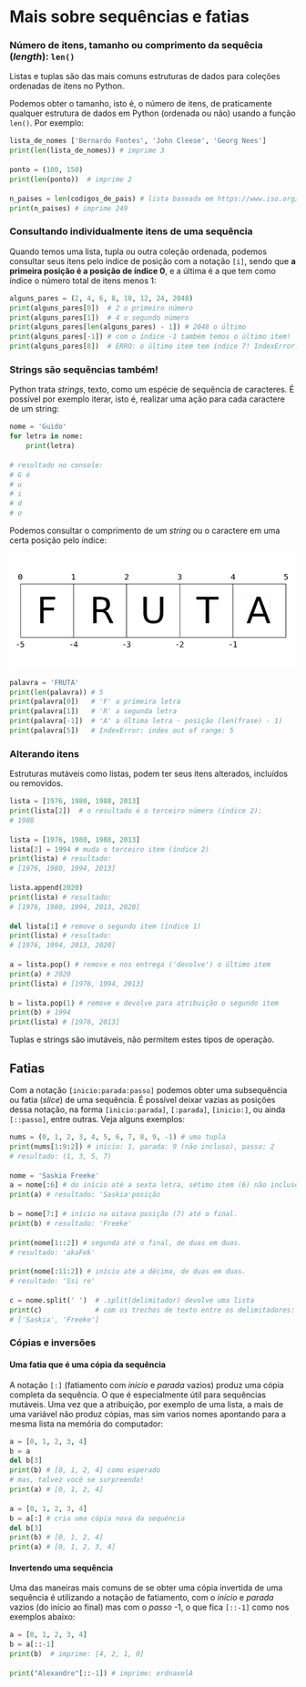 # Mais sobre sequências e fatias

### Número de itens, tamanho ou comprimento da sequêcia (*length*): `len()`

Listas e tuplas são das mais comuns estruturas de dados para coleções ordenadas de itens no Python. 

Podemos obter o tamanho, isto é, o número de itens, de praticamente qualquer estrutura de dados em Python (ordenada ou não) usando a função `len()`. Por exemplo:

```python
lista_de_nomes ['Bernardo Fontes', 'John Cleese', 'Georg Nees']
print(len(lista_de_nomes)) # imprime 3

ponto = (100, 150)
print(len(ponto))  # imprime 2

n_paises = len(codigos_de_pais) # lista baseada em https://www.iso.org/obp/ui/#search
print(n_paises) # imprime 249
```

### Consultando individualmente itens de uma sequência

Quando temos uma lista, tupla ou outra coleção ordenada, podemos consultar seus itens pelo índice de posição com a notação `[i]`, sendo que **a primeira posição é a posição de índice 0**, e a última é a que tem como índice o número total de itens menos 1:

```python
alguns_pares = (2, 4, 6, 8, 10, 12, 24, 2048)
print(alguns_pares[0])  # 2 o primeiro número
print(alguns_pares[1])  # 4 o segundo número
print(alguns_pares[len(alguns_pares) - 1]) # 2048 o último
print(alguns_pares[-1]) # com o índice -1 também temos o último item!
print(alguns_pares[8])  # ERRO: o último item tem índice 7! IndexError: index out of range: 8
```

### Strings são sequências também!

Python trata *strings*, texto, como um espécie de sequência de caracteres. É possível por exemplo iterar, isto é, realizar uma ação para cada caractere de um string:

```python
nome = 'Guido'
for letra in nome:
    print(letra)
    
# resultado no console:
# G é 
# u
# i
# d
# o
```

Podemos consultar o comprimento de um *string* ou o caractere em uma certa posição pelo índice:

![indices](assets/slices.png)

```python
palavra = 'FRUTA'
print(len(palavra)) # 5 
print(palavra[0])   # 'F' a primeira letra
print(palavra[1])   # 'R' a segunda letra
print(palavra[-1])  # 'A' a última letra - posição (len(frase) - 1)
print(palavra[5])   # IndexError: index out of range: 5
```

### Alterando itens

Estruturas mutáveis como listas, podem ter seus itens alterados, incluídos ou removidos.

```python
lista = [1976, 1980, 1988, 2013]
print(lista[2])  # o resultado é o terceiro número (índice 2):
# 1988

lista = [1976, 1980, 1988, 2013]
lista[2] = 1994 # muda o terceiro item (índice 2)
print(lista) # resultado:
# [1976, 1980, 1994, 2013]

lista.append(2020)
print(lista) # resultado:
# [1976, 1980, 1994, 2013, 2020]

del lista[1] # remove o segundo item (índice 1)
print(lista) # resultado:
# [1976, 1994, 2013, 2020]

a = lista.pop() # remove e nos entrega ('devolve') o último item
print(a) # 2020
print(lista) # [1976, 1994, 2013]

b = lista.pop(1) # remove e devolve para atribuição o segundo item
print(b) # 1994
print(lista) # [1976, 2013]
```

Tuplas e strings são imutáveis, não permitem estes tipos de operação.

## Fatias

Com a notação `[inicio:parada:passo]` podemos obter uma subsequência ou fatia (*slice*) de uma sequência. É possível deixar vazias as posições dessa notação, na forma `[inicio:parada]`, `[:parada]`, `[inicio:]`, ou ainda `[::passo]`, entre outras. Veja alguns exemplos:

```python
nums = (0, 1, 2, 3, 4, 5, 6, 7, 8, 9, -1) # uma tupla
print(nums[1:9:2]) # início: 1, parada: 9 (não incluso), passo: 2
# resultado: (1, 3, 5, 7)

nome = 'Saskia Freeke'
a = nome[:6] # do início até a sexta letra, sétimo item (6) não incluso.
print(a) # resultado: 'Saskia'posição

b = nome[7:] # início na oitava posição (7) até o final.
print(b) # resultado: 'Freeke' 

print(nome[1::2]) # segunda até o final, de duas em duas.
# resultado: 'akaFek'

print(nome[:11:2]) # início até a décima, de duas em duas.
# resultado: 'Ssi re'

c = nome.split(' ')  # .split(delimitador) devolve uma lista 
print(c)             # com os trechos de texto entre os delimitadores:
# ['Saskia', 'Freeke']
```
### Cópias e inversões

#### Uma fatia que é uma cópia da sequência

A notação `[:]` (fatiamento com *início* e *parada* vazios) produz uma cópia completa da sequência. O que é especialmente útil para sequências mutáveis. Uma vez que a atribuição, por exemplo de uma lista, a mais de uma variável não produz cópias, mas sim varios nomes apontando para a mesma lista na memória do computador:

```python
a = [0, 1, 2, 3, 4]
b = a
del b[3]
print(b) # [0, 1, 2, 4] como esperado
# mas, talvez você se surpreenda!
print(a) # [0, 1, 2, 4]

a = [0, 1, 2, 3, 4]
b = a[:] # cria uma cópia nova da sequência
del b[3]
print(b) # [0, 1, 2, 4]
print(a) # [0, 1, 2, 3, 4]
```

#### Invertendo uma sequência

Uma das maneiras mais comuns de se obter uma cópia invertida de uma sequência é utilizando a notação de fatiamento, com o *início* e *parada* vazios (do início ao final) mas com o *passo* -1, o que fica `[::-1]` como nos exemplos abaixo:

```python
a = [0, 1, 2, 3, 4]
b = a[::-1]
print(b)  # imprime: [4, 2, 1, 0]

print("Alexandre"[::-1]) # imprime: erdnaxelA
```


